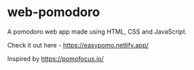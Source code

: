 # web-pomodoro
A pomodoro web app made using HTML, CSS and JavaScript.

Check it out here - https://easypomo.netlify.app/

Inspired by https://pomofocus.io/
